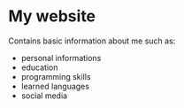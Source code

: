 # My website

Contains basic information about me such as:
- personal informations
- education
- programming skills
- learned languages
- social media
